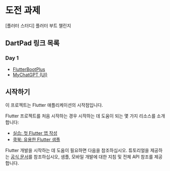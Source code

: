 # 도전 과제

[플러터 스터디] 플러터 부트 챌린지

## DartPad 링크 목록

### Day 1

- [FlutterBootPlus](https://dartpad.dev/?id=7f52e59b9167457fa5ff80763cc20a5a)
- [MyChatGPT (UI)](https://dartpad.dev/?id=a748246508b1af2fd6007b0f0c05d31b)

## 시작하기

이 프로젝트는 Flutter 애플리케이션의 시작점입니다.

Flutter 프로젝트를 처음 시작하는 경우 시작하는 데 도움이 되는 몇 가지 리소스를 소개합니다:

- [실습: 첫 Flutter 앱 작성](https://docs.flutter.dev/get-started/codelab)
- [쿡북: 유용한 Flutter 샘플](https://docs.flutter.dev/cookbook)

Flutter 개발을 시작하는 데 도움이 필요하면 다음을 참조하십시오.
튜토리얼을 제공하는 [공식 문서](https://docs.flutter.dev/)를 참조하십시오,
샘플, 모바일 개발에 대한 지침 및 전체 API 참조를 제공합니다.
